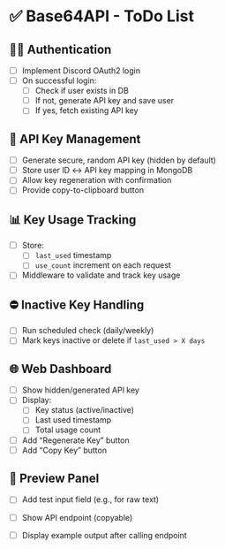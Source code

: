 # ✅ Base64API - ToDo List

## 🧑‍💻 Authentication
- [ ] Implement Discord OAuth2 login
- [ ] On successful login:
  - [ ] Check if user exists in DB
  - [ ] If not, generate API key and save user
  - [ ] If yes, fetch existing API key

## 🔐 API Key Management
- [ ] Generate secure, random API key (hidden by default)
- [ ] Store user ID ↔ API key mapping in MongoDB
- [ ] Allow key regeneration with confirmation
- [ ] Provide copy-to-clipboard button

## 📊 Key Usage Tracking
- [ ] Store:
  - [ ] `last_used` timestamp
  - [ ] `use_count` increment on each request
- [ ] Middleware to validate and track key usage

## ⛔ Inactive Key Handling
- [ ] Run scheduled check (daily/weekly)
- [ ] Mark keys inactive or delete if `last_used > X days`

## 🌐 Web Dashboard
- [ ] Show hidden/generated API key
- [ ] Display:
  - [ ] Key status (active/inactive)
  - [ ] Last used timestamp
  - [ ] Total usage count
- [ ] Add “Regenerate Key” button
- [ ] Add “Copy Key” button

## 🧪 Preview Panel
- [ ] Add test input field (e.g., for raw text)
- [ ] Show API endpoint (copyable)
- [ ] Display example output after calling endpoint

